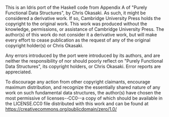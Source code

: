 This is an Idris port of the Haskell code from Appendix A of "Purely Functional
Data Structures", by Chris Okasaki.  As such, it might be considered a
derivative work.  If so, Cambridge University Press holds the copyright to the
original work.  This work was produced without the knowledge, permissions, or
assistance of Cambridge University Press.  The author(s) of this work do not
consider it a derivative work, but will make every effort to cease publication
as the request of any of the original copyright holder(s) or Chris Okasaki.

Any errors introduced by the port were introduced by its authors, and are
neither the responsibility of nor should poorly reflect on "Purely Functional
Data Structures", its copyright holders, or Chris Okasaki.  Error reports are
appreciated.

To discourage any action from other copyright claimants, encourage maximum
distribution, and recognize the essentially shared nature of any work on such
fundamental data structures, the author(s) have chosen the most permissive of
licenses--CC0--a copy of which should be available in the LICENSE.CC0 file
distributed with this work and can be found at
https://creativecommons.org/publicdomain/zero/1.0/

